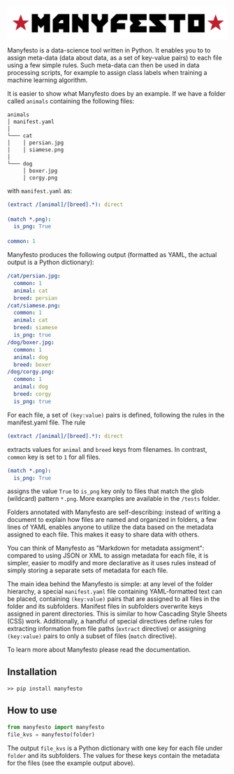 <div align="center">
  <img src="/logo.svg">
</div>

Manyfesto is a data-science tool written in Python. It enables you to to assign meta-data (data about data, as a set of key-value pairs) to each file using a few simple rules. Such meta-data can then be used in data processing scripts, for example to assign class labels when training a machine learning algorithm.

It is easier to show what Manyfesto does by an example. If we have a folder called `animals` containing the following files:

```
animals
│ manifest.yaml
│
└─── cat
│    │ persian.jpg
│    │ siamese.png
│
└─── dog
     │ boxer.jpg
     │ corgy.png
```
with `manifest.yaml` as:
```yaml
(extract /[animal]/[breed].*): direct

(match *.png):
  is_png: True

common: 1
```
Manyfesto produces the following output (formatted as YAML, the actual output is a Python dictionary):
```yaml
/cat/persian.jpg:
  common: 1
  animal: cat
  breed: persian
/cat/siamese.png:
  common: 1
  animal: cat
  breed: siamese
  is_png: true
/dog/boxer.jpg:
  common: 1
  animal: dog
  breed: boxer
/dog/corgy.png:
  common: 1
  animal: dog
  breed: corgy
  is_png: true
```
For each file, a set of `(key:value)` pairs is defined, following the rules in the manifest.yaml file. The rule 

```yaml
(extract /[animal]/[breed].*): direct
```

extracts values for `animal` and `breed` keys from filenames. In contrast, `common` key is set to `1` for all files.

```yaml
(match *.png):
  is_png: True
```
assigns the value `True` to `is_png` key only to files that match the glob (wildcard) pattern `*.png`. More examples are available in the `/tests` folder.

Folders annotated with Manyfesto are self-describing: instead of writing a document to explain how files are named and organized in folders, a few lines of YAML enables anyone to utilize the data based on the metadata assigned to each file. This makes it easy to share data with others.  

You can think of Manyfesto as "Markdown for metadata assigment": compared to using JSON or XML to assign metadata for each file, it is simpler, easier to modify and more declarative as it uses rules instead of simply storing a separate sets of metadata for each file. 

The main idea behind the Manyfesto is simple: at any level of the folder hierarchy, a special `manifest.yaml` file containing YAML-formatted text can be placed, containing `(key:value)` pairs that are assigned to all files in the folder and its subfolders. Manifest files in subfolders overwrite keys assigned in parent directories. This is similar to how Cascading Style Sheets (CSS) work. Additionally, a handful of special directives define rules for extracting information from file paths  (`extract` directive) or assigning `(key:value)` pairs to only a subset of files (`match` directive).

To learn more about Manyfesto please read the documentation.

## Installation
```
>> pip install manyfesto
```
 
 ## How to use
 
```python
from manyfesto import manyfesto
file_kvs = manyfesto(folder)
```

The output `file_kvs` is a Python dictionary with one key for each file under `folder` and its subfolders. The values for these keys contain the metadata for the files (see the example output above).    